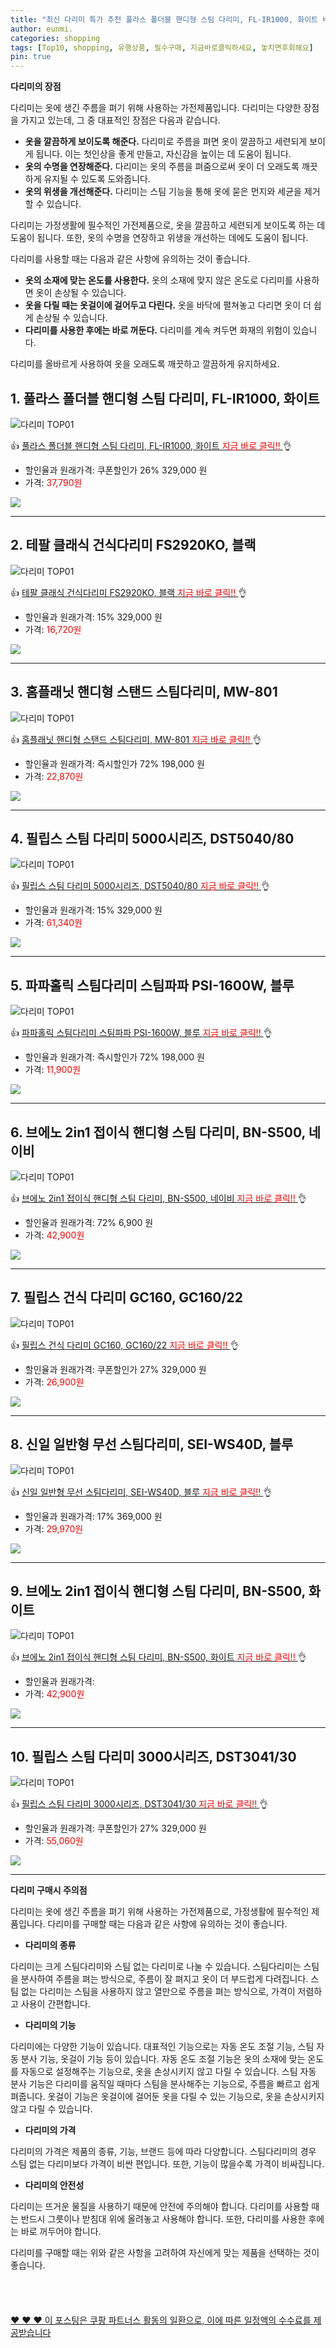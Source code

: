 ```yaml
---
title: "최신 다리미 특가 추천 풀라스 폴더블 핸디형 스팀 다리미, FL-IR1000, 화이트 비교 장점"
author: eunmi.
categories: shopping
tags: [Top10, shopping, 유행상품, 필수구매, 지금바로클릭하세요, 놓치면후회해요]
pin: true
---
```

**다리미의 장점**

다리미는 옷에 생긴 주름을 펴기 위해 사용하는 가전제품입니다. 다리미는 다양한 장점을 가지고 있는데, 그 중 대표적인 장점은 다음과 같습니다.

* **옷을 깔끔하게 보이도록 해준다.** 다리미로 주름을 펴면 옷이 깔끔하고 세련되게 보이게 됩니다. 이는 첫인상을 좋게 만들고, 자신감을 높이는 데 도움이 됩니다.
* **옷의 수명을 연장해준다.** 다리미는 옷의 주름을 펴줌으로써 옷이 더 오래도록 깨끗하게 유지될 수 있도록 도와줍니다.
* **옷의 위생을 개선해준다.** 다리미는 스팀 기능을 통해 옷에 묻은 먼지와 세균을 제거할 수 있습니다.

다리미는 가정생활에 필수적인 가전제품으로, 옷을 깔끔하고 세련되게 보이도록 하는 데 도움이 됩니다. 또한, 옷의 수명을 연장하고 위생을 개선하는 데에도 도움이 됩니다.

다리미를 사용할 때는 다음과 같은 사항에 유의하는 것이 좋습니다.

* **옷의 소재에 맞는 온도를 사용한다.** 옷의 소재에 맞지 않은 온도로 다리미를 사용하면 옷이 손상될 수 있습니다.
* **옷을 다릴 때는 옷걸이에 걸어두고 다린다.** 옷을 바닥에 펼쳐놓고 다리면 옷이 더 쉽게 손상될 수 있습니다.
* **다리미를 사용한 후에는 바로 꺼둔다.** 다리미를 계속 켜두면 화재의 위험이 있습니다.

다리미를 올바르게 사용하여 옷을 오래도록 깨끗하고 깔끔하게 유지하세요.

   

## 1. 풀라스 폴더블 핸디형 스팀 다리미, FL-IR1000, 화이트

![다리미 TOP01](https://thumbnail6.coupangcdn.com/thumbnails/remote/230x230ex/image/vendor_inventory/e771/5b72c882e58d91f4e59ba44159cd761064dee1cc63f09d8a023fa856fbca.jpg)


👍 [풀라스 폴더블 핸디형 스팀 다리미, FL-IR1000, 화이트 <font color=red> 지금 바로 클릭!! </font> ](https://link.coupang.com/re/AFFSDP?lptag=AF3617701&subid=GithubCoopas&pageKey=6723836766&traceid=V0-153&itemId=15644742648&vendorItemId=83139982036) 👌 


- 할인율과 원래가격: 쿠폰할인가 26%  329,000   원
- 가격: <span style='color:red'>37,790원</span>

[![](/discount_price.png)](https://link.coupang.com/re/AFFSDP?lptag=AF3617701&subid=GithubCoopas&pageKey=6723836766&traceid=V0-153&itemId=15644742648&vendorItemId=83139982036)

---


   

## 2. 테팔 클래식 건식다리미 FS2920KO, 블랙

![다리미 TOP01](https://thumbnail6.coupangcdn.com/thumbnails/remote/230x230ex/image/retail/images/2017/04/11/12/5/e1ce432c-774a-4203-ac03-fc3d43165854.jpg)


👍 [테팔 클래식 건식다리미 FS2920KO, 블랙 <font color=red> 지금 바로 클릭!! </font> ](https://link.coupang.com/re/AFFSDP?lptag=AF3617701&subid=GithubCoopas&pageKey=6843605289&traceid=V0-153&itemId=16280454249&vendorItemId=3124938690) 👌 


- 할인율과 원래가격: 15%  329,000   원
- 가격: <span style='color:red'>16,720원</span>

[![](/discount_price.png)](https://link.coupang.com/re/AFFSDP?lptag=AF3617701&subid=GithubCoopas&pageKey=6843605289&traceid=V0-153&itemId=16280454249&vendorItemId=3124938690)

---


   

## 3. 홈플래닛 핸디형 스탠드 스팀다리미, MW-801

![다리미 TOP01](https://thumbnail6.coupangcdn.com/thumbnails/remote/230x230ex/image/retail/images/1055979437804-e0f401c0-510a-4275-bcc1-50b41e7c039c.jpg)


👍 [홈플래닛 핸디형 스탠드 스팀다리미, MW-801 <font color=red> 지금 바로 클릭!! </font> ](https://link.coupang.com/re/AFFSDP?lptag=AF3617701&subid=GithubCoopas&pageKey=310080038&traceid=V0-153&itemId=977484067&vendorItemId=5392665218) 👌 


- 할인율과 원래가격: 즉시할인가 72%  198,000   원
- 가격: <span style='color:red'>22,870원</span>

[![](/discount_price.png)](https://link.coupang.com/re/AFFSDP?lptag=AF3617701&subid=GithubCoopas&pageKey=310080038&traceid=V0-153&itemId=977484067&vendorItemId=5392665218)

---


   

## 4. 필립스 스팀 다리미 5000시리즈, DST5040/80

![다리미 TOP01](https://thumbnail7.coupangcdn.com/thumbnails/remote/230x230ex/image/retail/images/1237187685480880-b707c146-2530-4ebb-a606-652e7bd446d6.jpg)


👍 [필립스 스팀 다리미 5000시리즈, DST5040/80 <font color=red> 지금 바로 클릭!! </font> ](https://link.coupang.com/re/AFFSDP?lptag=AF3617701&subid=GithubCoopas&pageKey=6147250608&traceid=V0-153&itemId=11838814845&vendorItemId=79112171020) 👌 


- 할인율과 원래가격: 15%  329,000   원
- 가격: <span style='color:red'>61,340원</span>

[![](/discount_price.png)](https://link.coupang.com/re/AFFSDP?lptag=AF3617701&subid=GithubCoopas&pageKey=6147250608&traceid=V0-153&itemId=11838814845&vendorItemId=79112171020)

---


   

## 5. 파파홀릭 스팀다리미 스팀파파 PSI-1600W, 블루

![다리미 TOP01](https://thumbnail6.coupangcdn.com/thumbnails/remote/230x230ex/image/retail/images/1926809452898062-7d230026-a4db-46d1-945f-fe2b24c4bc52.jpg)


👍 [파파홀릭 스팀다리미 스팀파파 PSI-1600W, 블루 <font color=red> 지금 바로 클릭!! </font> ](https://link.coupang.com/re/AFFSDP?lptag=AF3617701&subid=GithubCoopas&pageKey=38195800&traceid=V0-153&itemId=140804017&vendorItemId=3303950889) 👌 


- 할인율과 원래가격: 즉시할인가 72%  198,000   원
- 가격: <span style='color:red'>11,900원</span>

[![](/discount_price.png)](https://link.coupang.com/re/AFFSDP?lptag=AF3617701&subid=GithubCoopas&pageKey=38195800&traceid=V0-153&itemId=140804017&vendorItemId=3303950889)

---


   

## 6. 브에노 2in1 접이식 핸디형 스팀 다리미, BN-S500, 네이비

![다리미 TOP01](https://thumbnail8.coupangcdn.com/thumbnails/remote/230x230ex/image/retail/images/662997754648000-03381df7-f27d-4806-bf80-b3a497dfd928.jpg)


👍 [브에노 2in1 접이식 핸디형 스팀 다리미, BN-S500, 네이비 <font color=red> 지금 바로 클릭!! </font> ](https://link.coupang.com/re/AFFSDP?lptag=AF3617701&subid=GithubCoopas&pageKey=6997739459&traceid=V0-153&itemId=18739923124&vendorItemId=85351159378) 👌 


- 할인율과 원래가격: 72%  6,900   원
- 가격: <span style='color:red'>42,900원</span>

[![](/discount_price.png)](https://link.coupang.com/re/AFFSDP?lptag=AF3617701&subid=GithubCoopas&pageKey=6997739459&traceid=V0-153&itemId=18739923124&vendorItemId=85351159378)

---


   

## 7. 필립스 건식 다리미 GC160, GC160/22

![다리미 TOP01](https://thumbnail6.coupangcdn.com/thumbnails/remote/230x230ex/image/retail/images/1050298822603483-41bc4417-ff14-4327-9c30-e0988f8c1839.jpg)


👍 [필립스 건식 다리미 GC160, GC160/22 <font color=red> 지금 바로 클릭!! </font> ](https://link.coupang.com/re/AFFSDP?lptag=AF3617701&subid=GithubCoopas&pageKey=6487210688&traceid=V0-153&itemId=14226042413&vendorItemId=3006124168) 👌 


- 할인율과 원래가격: 쿠폰할인가 27%  329,000   원
- 가격: <span style='color:red'>26,900원</span>

[![](/discount_price.png)](https://link.coupang.com/re/AFFSDP?lptag=AF3617701&subid=GithubCoopas&pageKey=6487210688&traceid=V0-153&itemId=14226042413&vendorItemId=3006124168)

---


   

## 8. 신일 일반형 무선 스팀다리미, SEI-WS40D, 블루

![다리미 TOP01](https://thumbnail10.coupangcdn.com/thumbnails/remote/230x230ex/image/retail/images/3821325574985729-4bd0bf92-b594-4527-8138-4660f89686a5.jpg)


👍 [신일 일반형 무선 스팀다리미, SEI-WS40D, 블루 <font color=red> 지금 바로 클릭!! </font> ](https://link.coupang.com/re/AFFSDP?lptag=AF3617701&subid=GithubCoopas&pageKey=6776448999&traceid=V0-153&itemId=15923973610&vendorItemId=83131218479) 👌 


- 할인율과 원래가격: 17%  369,000   원
- 가격: <span style='color:red'>29,970원</span>

[![](/discount_price.png)](https://link.coupang.com/re/AFFSDP?lptag=AF3617701&subid=GithubCoopas&pageKey=6776448999&traceid=V0-153&itemId=15923973610&vendorItemId=83131218479)

---


   

## 9. 브에노 2in1 접이식 핸디형 스팀 다리미, BN-S500, 화이트

![다리미 TOP01](https://thumbnail10.coupangcdn.com/thumbnails/remote/230x230ex/image/retail/images/662986308496021-daca4591-8bb0-464f-a6c5-70e851837583.jpg)


👍 [브에노 2in1 접이식 핸디형 스팀 다리미, BN-S500, 화이트 <font color=red> 지금 바로 클릭!! </font> ](https://link.coupang.com/re/AFFSDP?lptag=AF3617701&subid=GithubCoopas&pageKey=6997739459&traceid=V0-153&itemId=17149449755&vendorItemId=85351159364) 👌 


- 할인율과 원래가격: 
- 가격: <span style='color:red'>42,900원</span>

[![](/discount_price.png)](https://link.coupang.com/re/AFFSDP?lptag=AF3617701&subid=GithubCoopas&pageKey=6997739459&traceid=V0-153&itemId=17149449755&vendorItemId=85351159364)

---


   

## 10. 필립스 스팀 다리미 3000시리즈, DST3041/30

![다리미 TOP01](https://thumbnail8.coupangcdn.com/thumbnails/remote/230x230ex/image/retail/images/2366221397082357-d192f834-d6ec-4750-931f-b5af848b8b1d.jpg)


👍 [필립스 스팀 다리미 3000시리즈, DST3041/30 <font color=red> 지금 바로 클릭!! </font> ](https://link.coupang.com/re/AFFSDP?lptag=AF3617701&subid=GithubCoopas&pageKey=6148395359&traceid=V0-153&itemId=11849995749&vendorItemId=79123293685) 👌 


- 할인율과 원래가격: 쿠폰할인가 27%  329,000   원
- 가격: <span style='color:red'>55,060원</span>

[![](/discount_price.png)](https://link.coupang.com/re/AFFSDP?lptag=AF3617701&subid=GithubCoopas&pageKey=6148395359&traceid=V0-153&itemId=11849995749&vendorItemId=79123293685)

---
**다리미 구매시 주의점**

다리미는 옷에 생긴 주름을 펴기 위해 사용하는 가전제품으로, 가정생활에 필수적인 제품입니다. 다리미를 구매할 때는 다음과 같은 사항에 유의하는 것이 좋습니다.

* **다리미의 종류**

다리미는 크게 스팀다리미와 스팀 없는 다리미로 나눌 수 있습니다. 스팀다리미는 스팀을 분사하여 주름을 펴는 방식으로, 주름이 잘 펴지고 옷이 더 부드럽게 다려집니다. 스팀 없는 다리미는 스팀을 사용하지 않고 열만으로 주름을 펴는 방식으로, 가격이 저렴하고 사용이 간편합니다.

* **다리미의 기능**

다리미에는 다양한 기능이 있습니다. 대표적인 기능으로는 자동 온도 조절 기능, 스팀 자동 분사 기능, 옷걸이 기능 등이 있습니다. 자동 온도 조절 기능은 옷의 소재에 맞는 온도를 자동으로 설정해주는 기능으로, 옷을 손상시키지 않고 다릴 수 있습니다. 스팀 자동 분사 기능은 다리미를 움직일 때마다 스팀을 분사해주는 기능으로, 주름을 빠르고 쉽게 펴줍니다. 옷걸이 기능은 옷걸이에 걸어둔 옷을 다릴 수 있는 기능으로, 옷을 손상시키지 않고 다릴 수 있습니다.

* **다리미의 가격**

다리미의 가격은 제품의 종류, 기능, 브랜드 등에 따라 다양합니다. 스팀다리미의 경우 스팀 없는 다리미보다 가격이 비싼 편입니다. 또한, 기능이 많을수록 가격이 비싸집니다.

* **다리미의 안전성**

다리미는 뜨거운 물질을 사용하기 때문에 안전에 주의해야 합니다. 다리미를 사용할 때는 반드시 그릇이나 받침대 위에 올려놓고 사용해야 합니다. 또한, 다리미를 사용한 후에는 바로 꺼두어야 합니다.

다리미를 구매할 때는 위와 같은 사항을 고려하여 자신에게 맞는 제품을 선택하는 것이 좋습니다.<br><br><br><br><br> [ ❤ ❤ ❤ 이 포스팅은 쿠팡 파트너스 활동의 일환으로, 이에 따른 일정액의 수수료를 제공받습니다](https://link.coupang.com/a/bcEFyh)
